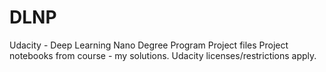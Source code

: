# DLNP
Udacity - Deep Learning Nano Degree Program Project files
Project notebooks from course - my solutions.
Udacity licenses/restrictions apply. 
